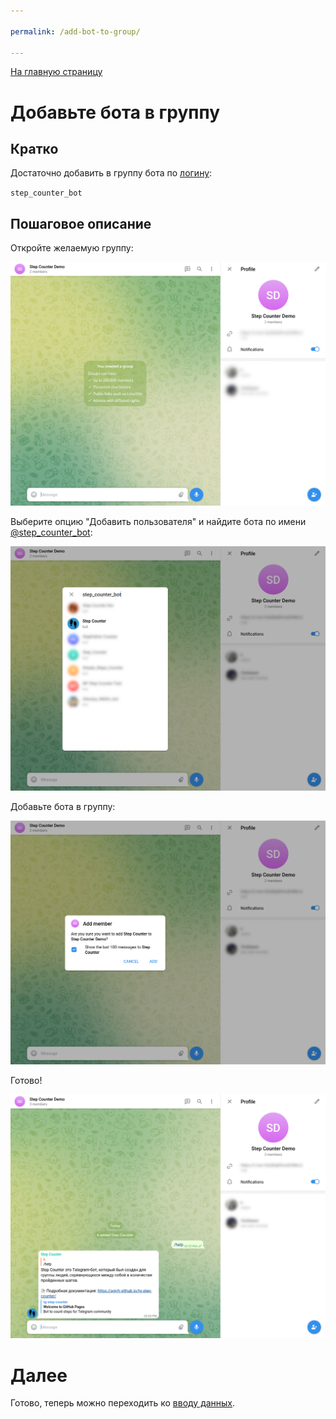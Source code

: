 ```yaml
---

permalink: /add-bot-to-group/

---
```


[На главную страницу](index.md)

# Добавьте бота в группу

## Кратко

Достаточно добавить в группу бота по [логину](https://t.me/step_counter_bot):

`step_counter_bot`

## Пошаговое описание

Откройте желаемую группу:

![01](../img/demo/add-bot-to-group/01-fresh-group.png)

Выберите опцию "Добавить пользователя" и найдите бота по имени [@step_counter_bot](https://t.me/step_counter_bot):

![02](../img/demo/add-bot-to-group/02-find-bot.png)

Добавьте бота в группу:

![03](../img/demo/add-bot-to-group/03-confirm.png)

Готово!

![04](../img/demo/add-bot-to-group/04-done.png)

# Далее

Готово, теперь можно переходить ко [вводу данных](../adding-results/).
